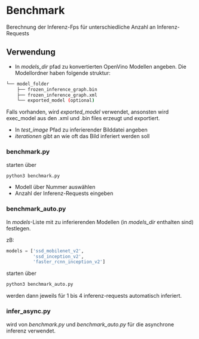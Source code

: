 # Benchmark

Berechnung der Inferenz-Fps für 
unterschiedliche Anzahl an Inferenz-Requests


## Verwendung


* In *models_dir* pfad zu konvertierten OpenVino Modellen angeben. Die Modellordner haben folgende struktur:


```bash
└── model_folder
    ├── frozen_inference_graph.bin
    ├── frozen_inference_graph.xml
    └── exported_model (optional)
```

Falls vorhanden, wird *exported_model*
verwendet, ansonsten wird exec_model aus 
den .xml und .bin files erzeugt und 
exportiert.

* In *test_image* Pfad zu inferierender Bilddatei angeben  
* *iterationen* gibt an wie oft das Bild inferiert werden soll



### benchmark.py

starten über
```bash
python3 benchmark.py
```
* Modell über Nummer auswählen
* Anzahl der Inferenz-Requests eingeben



### benchmark_auto.py

In *models*-Liste mit zu inferierenden Modellen 
(in *models_dir* enthalten sind) festlegen.

zB:
```python
models = ['ssd_mobilenet_v2',
          'ssd_inception_v2',
          'faster_rcnn_inception_v2']
```

starten über
```bash
python3 benchmark_auto.py
```
werden dann jeweils für 1 bis 4 inferenz-requests automatisch inferiert.


### infer_async.py

wird von *benchmark.py* und *benchmark_auto.py* 
für die asynchrone inferenz verwendet.
